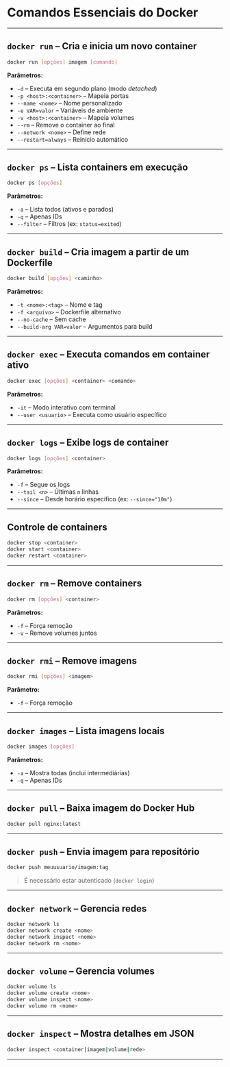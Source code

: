 # Comandos Essenciais do Docker
---
## `docker run` – Cria e inicia um novo container
```bash
docker run [opções] imagem [comando]
```
**Parâmetros:**
- `-d` – Executa em segundo plano (modo *detached*)
- `-p <host>:<container>` – Mapeia portas
- `--name <nome>` – Nome personalizado
- `-e VAR=valor` – Variáveis de ambiente
- `-v <host>:<container>` – Mapeia volumes
- `--rm` – Remove o container ao final
- `--network <nome>` – Define rede
- `--restart=always` – Reinício automático

---

## `docker ps` – Lista containers em execução
```bash
docker ps [opções]
```
**Parâmetros:**
- `-a` – Lista todos (ativos e parados)
- `-q` – Apenas IDs
- `--filter` – Filtros (ex: `status=exited`)

---

## `docker build` – Cria imagem a partir de um Dockerfile
```bash
docker build [opções] <caminho>
```
**Parâmetros:**
- `-t <nome>:<tag>` – Nome e tag
- `-f <arquivo>` – Dockerfile alternativo
- `--no-cache` – Sem cache
- `--build-arg VAR=valor` – Argumentos para build

---

## `docker exec` – Executa comandos em container ativo
```bash
docker exec [opções] <container> <comando>
```
**Parâmetros:**
- `-it` – Modo interativo com terminal
- `--user <usuario>` – Executa como usuário específico

---

## `docker logs` – Exibe logs de container
```bash
docker logs [opções] <container>
```
**Parâmetros:**
- `-f` – Segue os logs
- `--tail <n>` – Últimas `n` linhas
- `--since` – Desde horário específico (ex: `--since="10m"`)

---

## Controle de containers
```bash
docker stop <container>
docker start <container>
docker restart <container>
```

---

## `docker rm` – Remove containers
```bash
docker rm [opções] <container>
```
**Parâmetros:**
- `-f` – Força remoção
- `-v` – Remove volumes juntos

---

## `docker rmi` – Remove imagens
```bash
docker rmi [opções] <imagem>
```
**Parâmetro:**
- `-f` – Força remoção

---

## `docker images` – Lista imagens locais
```bash
docker images [opções]
```
**Parâmetros:**
- `-a` – Mostra todas (inclui intermediárias)
- `-q` – Apenas IDs

---

## `docker pull` – Baixa imagem do Docker Hub
```bash
docker pull nginx:latest
```

---

## `docker push` – Envia imagem para repositório
```bash
docker push meuusuario/imagem:tag
```
> É necessário estar autenticado (`docker login`)

---

## `docker network` – Gerencia redes
```bash
docker network ls
docker network create <nome>
docker network inspect <nome>
docker network rm <nome>
```

---

## `docker volume` – Gerencia volumes
```bash
docker volume ls
docker volume create <nome>
docker volume inspect <nome>
docker volume rm <nome>
```

---

## `docker inspect` – Mostra detalhes em JSON
```bash
docker inspect <container|imagem|volume|rede>
```

---
